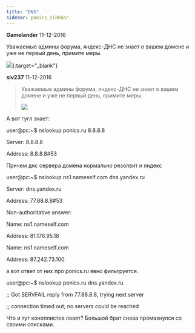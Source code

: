 ```yaml
---
title: "DNS"
sidebar: ponics_sidebar
---
```


**Gamelander** 11-12-2016

Уважаемые админы форума, яндекс-ДНС не знает о вашем домене и уже не первый день, примите меры.

[![](/imagehost2/thumbs/nslookupponics.png)](https://t.me/ponics_ru_files/18032){:target="_blank"}


**siv237** 11-12-2016

> Уважаемые админы форума, яндекс-ДНС не знает о вашем домене и уже не первый день, примите меры.
> 
> ![](/imagehost2/thumbs/nslookupponics.png)

А вот гугл знает:

user@pc:~$ nslookup ponics.ru 8.8.8.8

Server:		8.8.8.8

Address:	8.8.8.8#53

Причем днс сервера домена нормально резолвит и яндекс

user@pc:~$ nslookup ns1.nameself.com dns.yandex.ru

Server:		dns.yandex.ru

Address:	77.88.8.8#53

Non-authoritative answer:

Name:	ns1.nameself.com

Address: 81.176.95.18

Name:	ns1.nameself.com

Address: 87.242.73.100

а вот ответ от них про ponics.ru явно фильтруется.

user@pc:~$ nslookup ponics.ru dns.yandex.ru

;; Got SERVFAIL reply from 77.88.8.8, trying next server

;; connection timed out; no servers could be reached

Что и тут коноплистов ловят? Большой брат снова промахнулся со своими списками.


